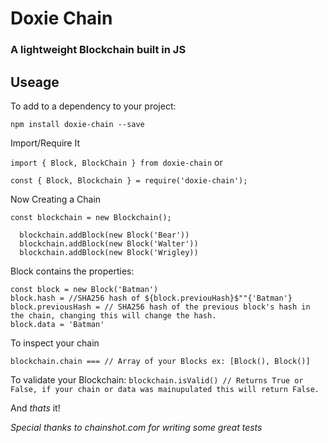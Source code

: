 # Doxie Chain
### A lightweight Blockchain built in JS

## Useage
To add to a dependency to your project:

`npm install doxie-chain --save`

Import/Require It

`import { Block, BlockChain } from doxie-chain`
or

`const { Block, Blockchain } = require('doxie-chain');`

Now Creating a Chain

```
const blockchain = new Blockchain();

  blockchain.addBlock(new Block('Bear'))
  blockchain.addBlock(new Block('Walter'))
  blockchain.addBlock(new Block('Wrigley))

```
Block contains the properties:

```
const block = new Block('Batman')
block.hash = //SHA256 hash of ${block.previouHash}$""{'Batman'}
block.previousHash = // SHA256 hash of the previous block's hash in the chain, changing this will change the hash.
block.data = 'Batman'
```

To inspect your chain

`blockchain.chain === // Array of your Blocks ex: [Block(), Block()]`

To validate your Blockchain:
`blockchain.isValid() // Returns True or False, if your chain or data was mainupulated this will return False.`


And *thats* it!

*Special thanks to chainshot.com for writing some great tests*
